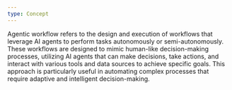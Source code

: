 ```yaml
---
type: Concept
---
```


Agentic workflow refers to the design and execution of workflows that leverage AI agents to perform tasks autonomously or semi-autonomously. These workflows are designed to mimic human-like decision-making processes, utilizing AI agents that can make decisions, take actions, and interact with various tools and data sources to achieve specific goals. This approach is particularly useful in automating complex processes that require adaptive and intelligent decision-making.